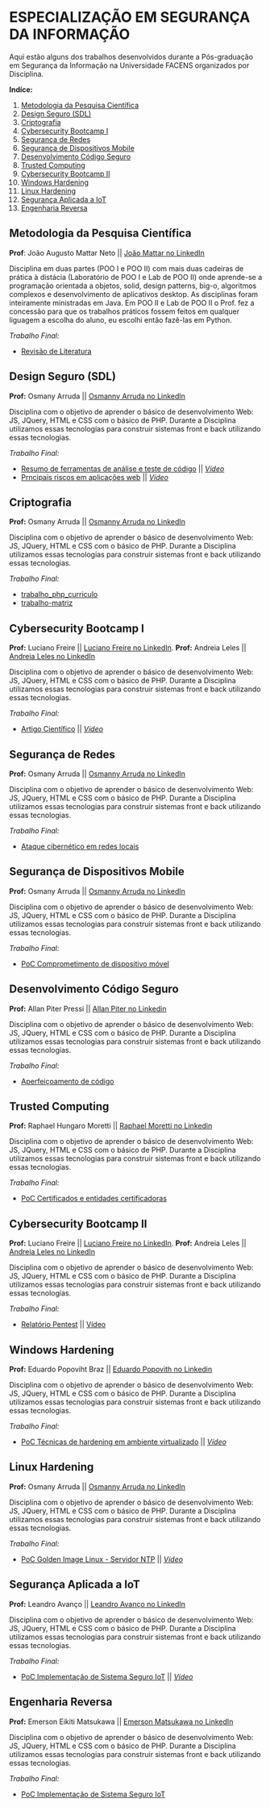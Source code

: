 # ESPECIALIZAÇÃO EM SEGURANÇA DA INFORMAÇÃO

Aqui estão alguns dos trabalhos desenvolvidos durante a Pós-graduação em Segurança da Informação na Universidade FACENS organizados por Disciplina.

**Indíce:**
1. [Metodologia da Pesquisa Científica](https://github.com/oyrasec/Facens-Pos-Cybersec#metodologia-da-pesquisa-cient%C3%ADfica)
2. [Design Seguro (SDL)](https://github.com/oyrasec/Facens-Pos-Cybersec#design-seguro-sdl)
3. [Criptografia](https://github.com/oyrasec/Facens-Pos-Cybersec#criptografia)
4. [Cybersecurity Bootcamp I](https://github.com/oyrasec/Facens-Pos-Cybersec#cybersecurity-bootcamp-i)
5. [Segurança de Redes](https://github.com/oyrasec/Facens-Pos-Cybersec#seguran%C3%A7a-de-redes)
6. [Segurança de Dispositivos Mobile](https://github.com/oyrasec/Facens-Pos-Cybersec/blob/main/README.md#seguran%C3%A7a-de-dispositivos-mobile)
7. [Desenvolvimento Código Seguro](https://github.com/oyrasec/Facens-Pos-Cybersec#desenvolvimento-c%C3%B3digo-seguro)
8. [Trusted Computing](https://github.com/oyrasec/Facens-Pos-Cybersec#trusted-computing)
9. [Cybersecurity Bootcamp II](https://github.com/oyrasec/Facens-Pos-Cybersec#cybersecurity-bootcamp-ii)
10. [Windows Hardening](https://github.com/oyrasec/Facens-Pos-Cybersec#windows-hardening)
11. [Linux Hardening](https://github.com/oyrasec/Facens-Pos-Cybersec#linux-hardening)
12. [Segurança Aplicada a IoT](https://github.com/oyrasec/Facens-Pos-Cybersec#seguran%C3%A7a-aplicada-a-iot)
13. [Engenharia Reversa](https://github.com/oyrasec/Facens-Pos-Cybersec#engenharia-reversa)


## Metodologia da Pesquisa Científica
**Prof**: João Augusto Mattar Neto || [João Mattar no LinkedIn](https://www.linkedin.com/in/jo%C3%A3o-mattar/)

Disciplina em duas partes (POO I e POO II) com mais duas cadeiras de prática à distácia (Laboratório de POO I e Lab de POO II) onde aprende-se a programação orientada a objetos, solid, design patterns, big-o, algoritmos complexos e desenvolvimento de aplicativos desktop. As disciplinas foram inteiramente ministradas em Java. Em POO II e Lab de POO II o Prof. fez a concessão para que os trabalhos práticos fossem feitos em qualquer liguagem a escolha do aluno, eu escolhi então fazê-las em Python. 

*Trabalho Final:*
- [Revisão de Literatura](https://1drv.ms/b/s!Ar7SMnGPv3acwn-j9Z4rotxiksSU?e=nXeAw2)

## Design Seguro (SDL)
**Prof:** Osmany Arruda || [Osmanny Arruda no LinkedIn](https://www.linkedin.com/in/osmany-arruda/)

Disciplina com o objetivo de aprender o básico de desenvolvimento Web: JS, JQuery, HTML e CSS com o básico de PHP. Durante a Disciplina utilizamos essas tecnologias para construir sistemas front e back utilizando essas tecnologias.

*Trabalho Final:*
- [Resumo de ferramentas de análise e teste de código](https://github.com/Camilotk/trabalho_php_curriculo) || *[Vídeo](https://www.youtube.com/watch?v=P2UTReNspy4&ab_channel=Ot%C3%A1vioMarelli)*
- [Prncipais riscos em aplicações web](https://github.com/Camilotk/trabalho-matriz) || *[Vídeo](https://www.youtube.com/watch?v=-XJ-kyH7XXI&ab_channel=Ot%C3%A1vioMarelli)*

## Criptografia
**Prof:** Osmany Arruda || [Osmanny Arruda no LinkedIn](https://www.linkedin.com/in/osmany-arruda/)

Disciplina com o objetivo de aprender o básico de desenvolvimento Web: JS, JQuery, HTML e CSS com o básico de PHP. Durante a Disciplina utilizamos essas tecnologias para construir sistemas front e back utilizando essas tecnologias.

*Trabalho Final:*
- [trabalho_php_curriculo](https://github.com/Camilotk/trabalho_php_curriculo)
- [trabalho-matriz](https://github.com/Camilotk/trabalho-matriz)

## Cybersecurity Bootcamp I
**Prof:** Luciano Freire || [Luciano Freire no LinkedIn](https://www.linkedin.com/in/luciano-freire/).
**Prof:** Andreia Leles  || [Andreia Leles no LinkedIn](https://www.linkedin.com/in/andreia-leles-b0037320/)

Disciplina com o objetivo de aprender o básico de desenvolvimento Web: JS, JQuery, HTML e CSS com o básico de PHP. Durante a Disciplina utilizamos essas tecnologias para construir sistemas front e back utilizando essas tecnologias.

*Trabalho Final:*
- [Artigo Científico](https://1drv.ms/b/s!Ar7SMnGPv3acwn-j9Z4rotxiksSU?e=nXeAw2) || *[Vídeo](https://www.youtube.com/watch?v=1ZS9CxlXkx0&list=PLj-hIxscN0oOensA8bpQbiWuw4cUhxQZw&ab_channel=GelsonFilho)* 


## Segurança de Redes
**Prof:** Osmany Arruda || [Osmanny Arruda no LinkedIn](https://www.linkedin.com/in/osmany-arruda/)

Disciplina com o objetivo de aprender o básico de desenvolvimento Web: JS, JQuery, HTML e CSS com o básico de PHP. Durante a Disciplina utilizamos essas tecnologias para construir sistemas front e back utilizando essas tecnologias.

*Trabalho Final:*
- [Ataque cibernético em redes locais](https://github.com/Camilotk/trabalho_php_curriculo)


## Segurança de Dispositivos Mobile
**Prof:** Osmany Arruda || [Osmanny Arruda no LinkedIn](https://www.linkedin.com/in/osmany-arruda/)

Disciplina com o objetivo de aprender o básico de desenvolvimento Web: JS, JQuery, HTML e CSS com o básico de PHP. Durante a Disciplina utilizamos essas tecnologias para construir sistemas front e back utilizando essas tecnologias.

*Trabalho Final:*
- [PoC Comprometimento de dispositivo móvel](https://github.com/Camilotk/trabalho_php_curriculo)


## Desenvolvimento Código Seguro
**Prof:** Allan Piter Pressi || [Allan Piter no Linkedin](https://www.linkedin.com/in/allanpitter/)

Disciplina com o objetivo de aprender o básico de desenvolvimento Web: JS, JQuery, HTML e CSS com o básico de PHP. Durante a Disciplina utilizamos essas tecnologias para construir sistemas front e back utilizando essas tecnologias.

*Trabalho Final:*
- [Aperfeiçoamento de código](https://github.com/Camilotk/trabalho_php_curriculo)

## Trusted Computing
**Prof:** Raphael Hungaro Moretti || [Raphael Moretti no Linkedin](https://www.linkedin.com/in/raphael-hungaro-moretti/)

Disciplina com o objetivo de aprender o básico de desenvolvimento Web: JS, JQuery, HTML e CSS com o básico de PHP. Durante a Disciplina utilizamos essas tecnologias para construir sistemas front e back utilizando essas tecnologias.

*Trabalho Final:*
- [PoC Certificados e entidades certificadoras](https://github.com/Camilotk/trabalho_php_curriculo)

## Cybersecurity Bootcamp II
**Prof:** Luciano Freire || [Luciano Freire no LinkedIn](https://www.linkedin.com/in/luciano-freire/).
**Prof:** Andreia Leles  || [Andreia Leles no LinkedIn](https://www.linkedin.com/in/andreia-leles-b0037320/)

Disciplina com o objetivo de aprender o básico de desenvolvimento Web: JS, JQuery, HTML e CSS com o básico de PHP. Durante a Disciplina utilizamos essas tecnologias para construir sistemas front e back utilizando essas tecnologias.

*Trabalho Final:*
- [Relatório Pentest](https://1drv.ms/b/s!Ar7SMnGPv3acwn-j9Z4rotxiksSU?e=nXeAw2) || [Vídeo](https://www.youtube.com/watch?v=kAVHAvkutQQ&t=836s&ab_channel=GelsonFilho) 

## Windows Hardening
**Prof:** Eduardo Popoviht Braz || [Eduardo Popovith no Linkedin](https://www.linkedin.com/in/edupopovhtbraz/)

Disciplina com o objetivo de aprender o básico de desenvolvimento Web: JS, JQuery, HTML e CSS com o básico de PHP. Durante a Disciplina utilizamos essas tecnologias para construir sistemas front e back utilizando essas tecnologias.

*Trabalho Final:*
- [PoC Técnicas de hardening em ambiente virtualizado](https://github.com/Camilotk/trabalho_php_curriculo) || *[Vídeo](https://www.youtube.com/watch?v=9UIY5FlcR4s&ab_channel=Ot%C3%A1vioMarelli)*


## Linux Hardening
**Prof:** Osmany Arruda || [Osmanny Arruda no LinkedIn](https://www.linkedin.com/in/osmany-arruda/)

Disciplina com o objetivo de aprender o básico de desenvolvimento Web: JS, JQuery, HTML e CSS com o básico de PHP. Durante a Disciplina utilizamos essas tecnologias para construir sistemas front e back utilizando essas tecnologias.

*Trabalho Final:*
- [PoC Golden Image Linux - Servidor NTP](https://github.com/Camilotk/trabalho_php_curriculo) || *[Vídeo](https://www.youtube.com/watch?v=pBaY3LaNfdM&ab_channel=Ot%C3%A1vioMarelli)*


## Segurança Aplicada a IoT
**Prof:** Leandro Avanço || [Leandro Avanço no LinkedIn](https://www.linkedin.com/in/leandro-avanco/)

Disciplina com o objetivo de aprender o básico de desenvolvimento Web: JS, JQuery, HTML e CSS com o básico de PHP. Durante a Disciplina utilizamos essas tecnologias para construir sistemas front e back utilizando essas tecnologias.

*Trabalho Final:*
- [PoC Implementação de Sistema Seguro IoT](https://github.com/Camilotk/trabalho_php_curriculo) || *[Vídeo](https://www.youtube.com/watch?v=9UIY5FlcR4s&ab_channel=Ot%C3%A1vioMarelli)*


## Engenharia Reversa
**Prof:** Emerson Eikiti Matsukawa || [Emerson Matsukawa no LinkedIn](https://www.linkedin.com/in/ematsukawa/)

Disciplina com o objetivo de aprender o básico de desenvolvimento Web: JS, JQuery, HTML e CSS com o básico de PHP. Durante a Disciplina utilizamos essas tecnologias para construir sistemas front e back utilizando essas tecnologias.

*Trabalho Final:*
- [PoC Implementação de Sistema Seguro IoT](https://github.com/Camilotk/trabalho_php_curriculo)


